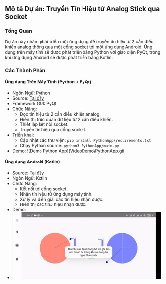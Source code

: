 ## Mô tả Dự án: Truyền Tín Hiệu từ Analog Stick qua Socket
### Tổng Quan
Dự án này nhằm phát triển một ứng dụng để truyền tín hiệu từ 2 cần điều khiển analog thông qua một cổng socket tới một ứng dụng Android. Ứng dụng trên máy tính sẽ được phát triển bằng Python với giao diện PyQt, trong khi ứng dụng Android sẽ được phát triển bằng Kotlin.

### Các Thành Phần
#### Ứng dụng Trên Máy Tính (Python + PyQt)
* Ngôn Ngữ: Python
* Source: [Tại đây](PythonApp/main.py)
* Framework GUI: PyQt
* Chức Năng:
    * Đọc tín hiệu từ 2 cần điều khiển analog.
    * Hiển thị trực quan dữ liệu từ 2 cần điều khiển.
    * Thiết lập kết nối socket.
    * Truyền tín hiệu qua cổng socket.
* Triển khai:
    * Cập nhật các thư viện:
    ```pip install PythonApp\requirements.txt```
    * Chạy Python source: ```python3 PythonApp/main.py```
* Demo:
![Demo Python App]([VideoDemo\PythonApp.gif](https://github.com/Mr-QB/ControlerApp/blob/main/VideoDemo/PythonApp.gif)

#### Ứng dụng Android (Kotlin)
* Source: [Tại đây](AndroidApp\app\src\main\java\com\example\controlerapp\MainActivity.kt)
* Ngôn Ngữ: Kotlin
* Chức Năng:
    * Kết nối tới cổng socket.
    * Nhận tín hiệu từ ứng dụng máy tính.
    * Xử lý và diễn giải các tín hiệu nhận được.
    * Hiển thị các tínJ hiệu nhận được.
* Demo:
*  ![Demo Android App](https://github.com/Mr-QB/ControlerApp/blob/main/VideoDemo/AndroidApp.gif)

